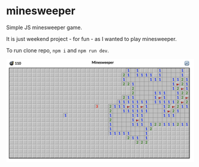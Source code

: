 # minesweeper

Simple JS minesweeper game.

It is just weekend project - for fun - as I wanted to play minesweeper.

To run clone repo, `npm i` and `npm run dev`.

![](./scrots/scrot.png)
